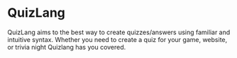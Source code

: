 # QuizLang
QuizLang aims to the best way to create quizzes/answers using familiar and intuitive syntax. Whether you need to create a quiz for your game, website, or trivia night Quizlang has you covered.
